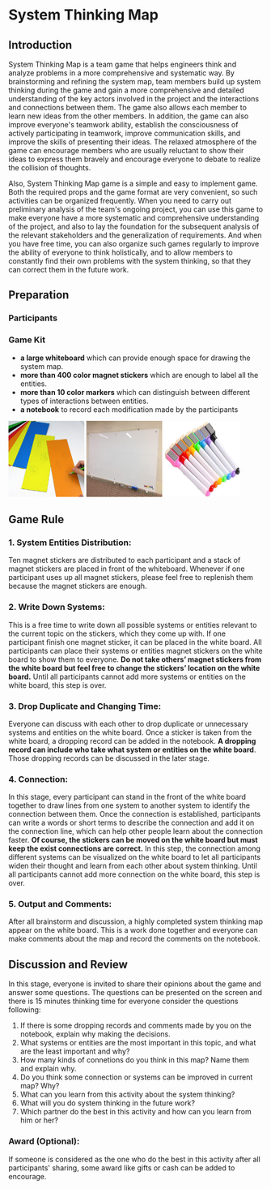 # System Thinking Map
## Introduction
System Thinking Map is a team game that helps engineers think and analyze problems in a more comprehensive and systematic way. By brainstorming and refining the system map, team members build up system thinking during the game and gain a more comprehensive and detailed understanding of the key actors involved in the project and the interactions and connections between them. The game also allows each member to learn new ideas from the other members. In addition, the game can also improve everyone's teamwork ability, establish the consciousness of actively participating in teamwork, improve communication skills, and improve the skills of presenting their ideas. The relaxed atmosphere of the game can encourage members who are usually reluctant to show their ideas to express them bravely and encourage everyone to debate to realize the collision of thoughts.

Also, System Thinking Map game is a simple and easy to implement game. Both the required props and the game format are very convenient, so such activities can be organized frequently. When you need to carry out preliminary analysis of the team's ongoing project, you can use this game to make everyone have a more systematic and comprehensive understanding of the project, and also to lay the foundation for the subsequent analysis of the relevant stakeholders and the generalization of requirements. And when you have free time, you can also organize such games regularly to improve the ability of everyone to think holistically, and to allow members to constantly find their own problems with the system thinking, so that they can correct them in the future work.

## Preparation
### Participants

### Game Kit
* **a large whiteboard** which can provide enough space for drawing the system map.
* **more than 400 color magnet stickers** which are enough to label all the entities.
* **more than 10 color markers** which can distinguish between different types of interactions between entities. 
* **a notebook** to record each modification made by the participants

<img width="150" height="150" src="https://github.com/YiqunZhang/ENGN6250-Toolkit/blob/main/img/Color%20Magnets.jpg?raw=true"/> <img width="150" height="150" src="https://github.com/YiqunZhang/ENGN6250-Toolkit/blob/main/img/whiteboard1.jpg?raw=true"/> <img width="150" height="150" src="https://github.com/YiqunZhang/ENGN6250-Toolkit/blob/main/img/color%20marker.jpg?raw=true"/>

## Game Rule
### **1. System Entities Distribution**: 
Ten magnet stickers are distributed to each participant and a stack of magnet stickers are placed in front of the whiteboard. Whenever if one participant uses up all magnet stickers, please feel free to replenish them because the magnet stickers are enough.
### **2. Write Down Systems**: 
This is a free time to write down all possible systems or entities relevant to the current topic on the stickers, which they come up with. If one participant finish one magnet sticker, it can be placed in the white board. All participants can place their systems or entities magnet stickers on the white board to show them to everyone. **Do not take others’ magnet stickers from the white board but feel free to change the stickers’ location on the white board.** Until all participants cannot add more systems or entities on the white board, this step is over.
### **3. Drop Duplicate and Changing Time**: 
Everyone can discuss with each other to drop duplicate or unnecessary systems and entities on the white board. Once a sticker is taken from the white board, a dropping record can be added in the notebook. **A dropping record can include who take what system or entities on the white board**. Those dropping records can be discussed in the later stage.
### **4. Connection**: 
In this stage, every participant can stand in the front of the white board together to draw lines from one system to another system to identify the connection between them. Once the connection is established, participants can write a words or short terms to describe the connection and add it on the connection line, which can help other people learn about the connection faster. **Of course, the stickers can be moved on the white board but must keep the exist connections are correct.** In this step, the connection among different systems can be visualized on the white board to let all participants widen their thought and learn from each other about system thinking. Until all participants cannot add more connection on the white board, this step is over.
### **5. Output and Comments**: 
After all brainstorm and discussion, a highly completed system thinking map appear on the white board. This is a work done together and everyone can make comments about the map and record the comments on the notebook.

## Discussion and Review
In this stage, everyone is invited to share their opinions about the game and answer some questions. The questions can be presented on the screen and there is 15 minutes thinking time for everyone consider the questions following:
1.	If there is some dropping records and comments made by you on the notebook, explain why making the decisions.
2.	What systems or entities are the most important in this topic, and what are the least important and why?
3.	How many kinds of connetions do you think in this map? Name them and explain why.
4.	Do you think some connection or systems can be improved in current map? Why?
5.	What can you learn from this activity about the system thinking?
6.	What will you do system thinking in the future work?
7.	Which partner do the best in this activity and how can you learn from him or her?  
### **Award (Optional):**
If someone is considered as the one who do the best in this activity after all participants' sharing, some award like gifts or cash can be added to encourage.
